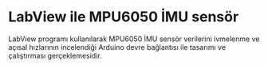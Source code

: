 # LabView ile MPU6050 İMU sensör
LabView programı kullanılarak MPU6050 İMU sensör verilerini ivmelenme ve açısal hızlarının incelendiği Arduino devre bağlantısı ile tasarımı ve çalıştırması gerçeklemesidir.
